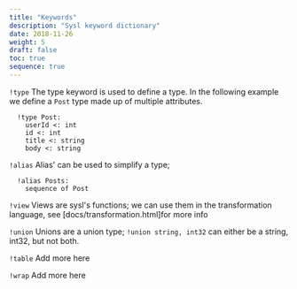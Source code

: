 ```yaml
---
title: "Keywords"
description: "Sysl keyword dictionary"
date: 2018-11-26
weight: 5
draft: false
toc: true
sequence: true
---
```

`!type`
The type keyword is used to define a type. 
In the following example we define a `Post` type made up of multiple attributes.
```
  !type Post:
    userId <: int
    id <: int
    title <: string
    body <: string
```


`!alias`
Alias' can be used to simplify a type;

```
  !alias Posts:
    sequence of Post
```

`!view`
Views are sysl's functions; we can use them in the transformation language, see [docs/transformation.html]for more info


`!union`
Unions are a union type; 
`!union string, int32`
can either be a string, int32, but not both.

`!table` Add more here

`!wrap` Add more here




